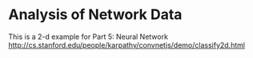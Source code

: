 # Analysis of Network Data
This is a 2-d example for Part 5: Neural Network http://cs.stanford.edu/people/karpathy/convnetjs/demo/classify2d.html
